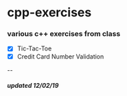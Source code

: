 # cpp-exercises
### various c++ exercises from class

- [x] Tic-Tac-Toe
- [x] Credit Card Number Validation

--
##### updated 12/02/19
